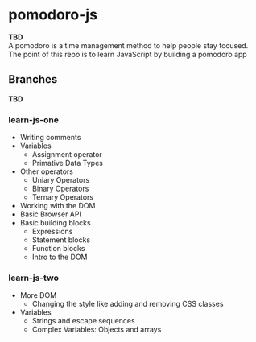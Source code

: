 # pomodoro-js
**TBD**  
A pomodoro is a time management method to help people stay focused. The point of this repo is to learn JavaScript by building a pomodoro app

## Branches
**TBD**
### learn-js-one
* Writing comments
* Variables
    * Assignment operator
    * Primative Data Types
* Other operators
    * Uniary Operators
    * Binary Operators
    * Ternary Operators
* Working with the DOM
* Basic Browser API
* Basic building blocks
    * Expressions
    * Statement blocks
    * Function blocks
    * Intro to the DOM  
### learn-js-two
* More DOM
    * Changing the style like adding and removing CSS classes
* Variables
    * Strings and escape sequences
    * Complex Variables: Objects and arrays



